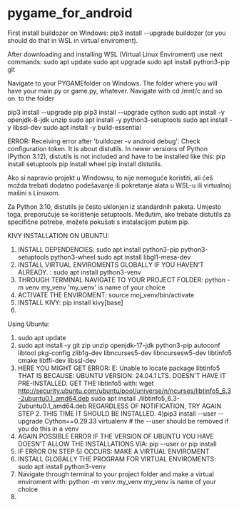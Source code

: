 # pygame_for_android

First install buildozer on Windows: pip3 install --upgrade buildozer (or you should do that in WSL in virtual enviroment).

After downloading and installing WSL (Virtual Linux Enviroment) use next commands: 
sudo apt update
sudo apt upgrade
sudo apt install python3-pip git

Navigate to your PYGAMEfolder on Windows.
The folder where you will have your main.py or game.py, whatever.
Navigate with cd /mnt/c and so on. to the folder

pip3 install --upgrade pip
pip3 install --upgrade cython
sudo apt install -y openjdk-8-jdk unzip
sudo apt install -y python3-setuptools
sudo apt install -y libssl-dev
sudo apt install -y build-essential

ERROR: 
Receiving error after 'buildozer -v android debug': Check configuration token. It is about distutils.
In newer versions of Python (Python 3.12), distutils is not included and have to be installed like this:
pip install setuptools
pip install wheel
pip install distutils.



Ako si napravio projekt u Windowsu, to nije nemoguće koristiti, ali ćeš možda trebati dodatno podešavanje ili pokretanje alata u WSL-u ili virtualnoj mašini s Linuxom.

Za Python 3.10, distutils je često uklonjen iz standardnih paketa. Umjesto toga, preporučuje se korištenje setuptools. Međutim, ako trebate distutils za specifične potrebe, možete pokušati s instalacijom putem pip.


KIVY INSTALLATION ON UBUNTU:
1) INSTALL DEPENDENCIES: sudo apt install python3-pip python3-setuptools python3-wheel
                         sudo apt install libgl1-mesa-dev
2) INSTALL VIRTUAL ENVIROMENTS GLOBALLY IF YOU HAVEN'T ALREADY. : sudo apt install python3-venv
3) THROUGH TERMINAL NAVIGATE TO YOUR PROJECT FOLDER: python -m venv my_venv           'my_venv' is name of your choice
4) ACTIVATE THE ENVIROMENT: source moj_venv/bin/activate
5) INSTALL KIVY: pip install kivy[base]
6) 






Using Ubuntu:
1) sudo apt update
2) sudo apt install -y git zip unzip openjdk-17-jdk python3-pip autoconf libtool pkg-config zlib1g-dev libncurses5-dev libncursesw5-dev libtinfo5 cmake libffi-dev libssl-dev
3) HERE YOU MIGHT GET ERROR: E: Unable to locate package libtinfo5 THAT IS BECAUSE: UBUNTU VERSION: 24.04.1 LTS. DOESN'T HAVE IT PRE-INSTALLED.
  GET THE libtinfo5 with:   wget http://security.ubuntu.com/ubuntu/pool/universe/n/ncurses/libtinfo5_6.3-2ubuntu0.1_amd64.deb
  sudo apt install ./libtinfo5_6.3-2ubuntu0.1_amd64.deb
  REGARDLESS OF NOTIFICATION, TRY AGAIN STEP 2. THIS TIME IT SHOULD BE INSTALLED.
4)pip3 install --user --upgrade Cython==0.29.33 virtualenv  # the --user should be removed if you do this in a venv
5) AGAIN POSSIBLE ERROR IF THE VERSION OF UBUNTU YOU HAVE DOESN'T ALLOW THE INSTALLATIONS VIA: pip --user or pip install
6) IF ERROR ON STEP 5) OCCURS: MAKE A VIRTUAL ENVIROMENT
7) INSTALL GLOBALLY THE PROGRAM FOR VIRTUAL ENVIROMENTS: sudo apt install python3-venv
8) Navigate through terminal to your project folder and make a virtual enviroment with: python -m venv my_venv           my_venv is name of your choice
9) 
